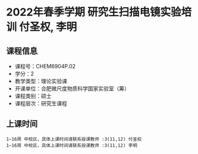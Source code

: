 # 2022年春季学期 研究生扫描电镜实验培训 付圣权, 李明






## 课程信息

- 课程号：CHEM6904P.02
- 学分：2
- 教学类型：理论实验课
- 开课单位：合肥微尺度物质科学国家实验室（筹）
- 课程类别：硕士
- 课程层次：研究生课程

## 上课时间

```
1~16周 中校区，具体上课时间请联系授课教师 :3(11,12) 付圣权
1~16周 中校区，具体上课时间请联系授课教师 :3(11,12) 李明
```

